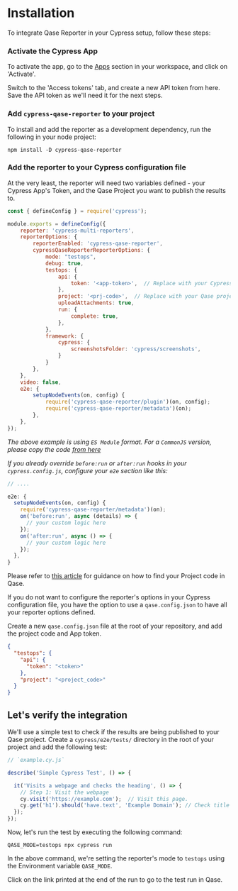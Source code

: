 # Installation

To integrate Qase Reporter in your Cypress setup, follow these steps:

### Activate the Cypress App

To activate the app, go to the [Apps](https://app.qase.io/apps?app=cypress-reporter) section in your workspace, and click on 'Activate'.

Switch to the 'Access tokens' tab, and create a new API token from here. Save the API token as we'll need it for the next steps.

### Add `cypress-qase-reporter` to your project

To install and add the reporter as a development dependency, run the following in your node project:

```
npm install -D cypress-qase-reporter
```

### Add the reporter to your Cypress configuration file

At the very least, the reporter will need two variables defined - your Cypress App's Token, and the Qase Project you want to publish the results to.

```javascript
const { defineConfig } = require('cypress');

module.exports = defineConfig({
    reporter: 'cypress-multi-reporters',
    reporterOptions: {
        reporterEnabled: 'cypress-qase-reporter',
        cypressQaseReporterReporterOptions: {
            mode: "testops",
            debug: true,
            testops: {
                api: {
                    token: '<app-token>',  // Replace with your Cypress app token
                },
                project: '<prj-code>',  // Replace with your Qase project code
                uploadAttachments: true,
                run: {
                    complete: true,
                },
            },
            framework: {
                cypress: {
                    screenshotsFolder: 'cypress/screenshots',
                }
            }
        },
    },
    video: false,
    e2e: {
        setupNodeEvents(on, config) {
            require('cypress-qase-reporter/plugin')(on, config);
            require('cypress-qase-reporter/metadata')(on);
        },
    },
});
```

*The above example is using `ES Module` format. For a `CommonJS` version, please copy the code [from here](https://rentry.co/zqrhh8r8)*

*If you already override `before:run` or `after:run` hooks in your `cypress.config.js`, configure your `e2e` section like this:*

```javascript
// ....

e2e: {
  setupNodeEvents(on, config) {
    require('cypress-qase-reporter/metadata')(on);
    on('before:run', async (details) => {
      // your custom logic here
    });
    on('after:run', async () => {
      // your custom logic here
    });
  },
}
```

Please refer to [this article](https://support.qase.io/en/articles/5140006-how-to-find-your-project-code) for guidance on how to find your Project code in Qase.

If you do not want to configure the reporter's options in your Cypress configuration file, you have the option to use a `qase.config.json` to have all your reporter options defined.

Create a new `qase.config.json` file at the root of your repository, and add the project code and App token.

```json
{
  "testops": {
    "api": {
      "token": "<token>"
    },
    "project": "<project_code>"
  }
}
```

## Let's verify the integration

We'll use a simple test to check if the results are being published to your Qase project. Create a `cypress/e2e/tests/` directory in the root of your project and add the following test:

```javascript
// `example.cy.js`

describe('Simple Cypress Test', () => {

  it('Visits a webpage and checks the heading', () => {
    // Step 1: Visit the webpage 
    cy.visit('https://example.com');  // Visit this page.
    cy.get('h1').should('have.text', 'Example Domain'); // Check title
  });
});
```

Now, let's run the test by executing the following command:

```
QASE_MODE=testops npx cypress run
```

In the above command, we're setting the reporter's mode to `testops` using the Environment variable `QASE_MODE`. 

Click on the link printed at the end of the run to go to the test run in Qase.

